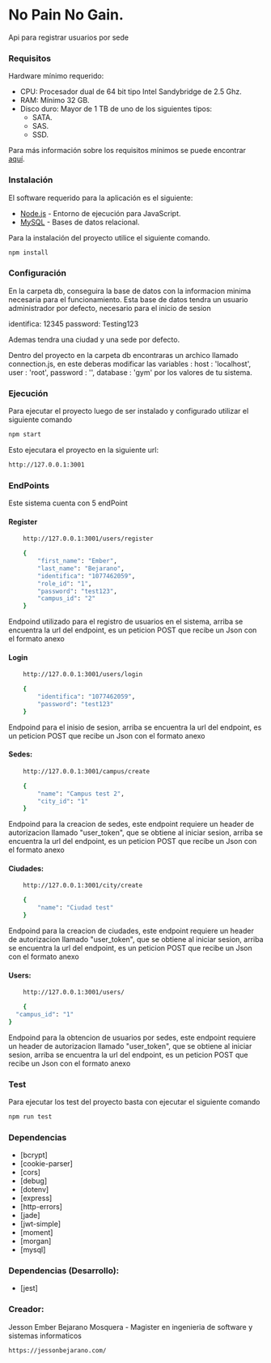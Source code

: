 
# No Pain No Gain.

Api para registrar usuarios por sede

### Requisitos

Hardware mínimo requerido:

+ CPU: Procesador dual de 64 bit tipo Intel Sandybridge de 2.5 Ghz.
+ RAM: Mínimo 32 GB.
+ Disco duro: Mayor de 1 TB de uno de los siguientes tipos:
    + SATA.
    + SAS.
    + SSD.

Para más información sobre los requisitos mínimos se puede encontrar [aquí](https://www.juniper.net/documentation/en_US/nfv2.1/topics/reference/ccpe-servers-hardware-spec.html).

### Instalación

El software requerido para la aplicación es el siguiente:

+ [Node.js](https://nodejs.org/es/) - Entorno de ejecución para JavaScript.
+ [MySQL](https://www.mysql.com/) - Bases de datos relacional.

Para la instalación del proyecto utilice el siguiente comando.

```bash
npm install 
```

### Configuración

En la carpeta db, conseguira la base de datos con la informacion minima necesaria para el funcionamiento.
Esta base de datos tendra un usuario administrador por defecto, necesario para el inicio de sesion

identifica: 12345
password: Testing123

Ademas tendra una ciudad y una sede por defecto.

Dentro del proyecto en la carpeta db encontraras un archico llamado connection.js, en este deberas modificar las variables :
  host     : 'localhost',
  user     : 'root',
  password : '',
  database : 'gym'
por los valores de tu sistema.

### Ejecución

Para ejecutar el proyecto luego de ser instalado y configurado utilizar el siguiente comando

```bash
npm start
```

Esto ejecutara el proyecto en la siguiente url:

```bash
http://127.0.0.1:3001
``` 
### EndPoints

Este sistema cuenta con 5 endPoint


#### Register
```bash
    http://127.0.0.1:3001/users/register

    {
        "first_name": "Ember",
        "last_name": "Bejarano",
        "identifica": "1077462059",
        "role_id": "1",
        "password": "test123",
        "campus_id": "2"
    }
``` 
Endpoind utilizado para el registro de usuarios en el sistema, arriba se encuentra la url del endpoint, es un peticion POST que recibe un Json con el formato anexo

#### Login

```bash
    http://127.0.0.1:3001/users/login

    {
        "identifica": "1077462059",
        "password": "test123"
    }
``` 

Endpoind para el inisio de sesion, arriba se encuentra la url del endpoint, es un peticion POST que recibe un Json con el formato anexo

#### Sedes:

```bash
    http://127.0.0.1:3001/campus/create

    {
        "name": "Campus test 2",
        "city_id": "1"
    }
``` 

Endpoind para la creacion de sedes, este endpoint requiere un header de autorizacion llamado "user_token", que se obtiene al iniciar sesion, arriba se encuentra la url del endpoint, es un peticion POST que recibe un Json con el formato anexo

#### Ciudades:

```bash
    http://127.0.0.1:3001/city/create

    {
        "name": "Ciudad test"
    }
``` 

Endpoind para la creacion de ciudades, este endpoint requiere un header de autorizacion llamado "user_token", que se obtiene al iniciar sesion, arriba se encuentra la url del endpoint, es un peticion POST que recibe un Json con el formato anexo

#### Users:

```bash
    http://127.0.0.1:3001/users/

    {
  "campus_id": "1"
}
``` 

Endpoind para la obtencion de usuarios por sedes, este endpoint requiere un header de autorizacion llamado "user_token", que se obtiene al iniciar sesion, arriba se encuentra la url del endpoint, es un peticion POST que recibe un Json con el formato anexo

### Test
Para ejecutar los test del proyecto basta con ejecutar el siguiente comando
```bash
npm run test
```

### Dependencias

+ [bcrypt]
+ [cookie-parser]
+ [cors]
+ [debug]
+ [dotenv]
+ [express]
+ [http-errors]
+ [jade]
+ [jwt-simple]
+ [moment]
+ [morgan]
+ [mysql]

### Dependencias (Desarrollo):

+ [jest]

### Creador:

Jesson Ember Bejarano Mosquera -
Magister en ingenieria de software y sistemas informaticos 

```bash
https://jessonbejarano.com/
```
